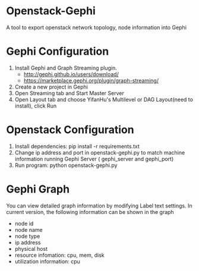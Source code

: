 Openstack-Gephi
=====
A tool to export openstack network topology, node information into Gephi

Gephi Configuration
===================
1. Install Gephi and Graph Streaming plugin.
   - http://gephi.github.io/users/download/
   - https://marketplace.gephi.org/plugin/graph-streaming/
2. Create a new project in Gephi
3. Open Streaming tab and Start Master Server 
4. Open Layout tab and choose YifanHu's Multilevel or DAG Layout(need to install), click Run

Openstack Configuration 
=======================
1. Install dependencies: pip install -r requirements.txt
2. Change ip address and port in openstack-gephi.py to match machine information running Gephi Server 
   ( gephi_server and gephi_port)
2. Run program: python openstack-gephi.py

Gephi Graph 
=======================
You can view detailed graph information by modifying Label text settings.
In current version, the following information can be shown in the graph
- node id
- node name
- node type
- ip address
- physical host
- resource infomation: cpu, mem, disk
- utilization information: cpu

